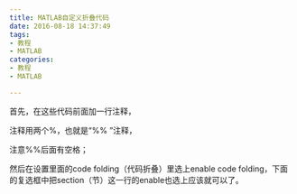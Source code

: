 ```yaml
---
title: MATLAB自定义折叠代码
date: 2016-08-18 14:37:49
tags:
- 教程
- MATLAB
categories:
- 教程
- MATLAB

---
```


首先，在这些代码前面加一行注释，

注释用两个%，也就是“%% ”注释，

注意%%后面有空格；

然后在设置里面的code folding（代码折叠）里选上enable code folding，下面的复选框中把section（节）这一行的enable也选上应该就可以了。